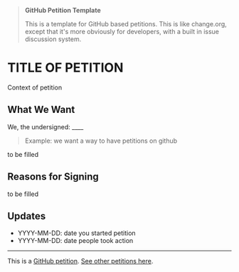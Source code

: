 > **GitHub Petition Template**
>
> This is a template for GitHub based petitions. This is like change.org, except that it's more obviously for developers, with a built in issue discussion system.

# TITLE OF PETITION

Context of petition

## What We Want

We, the undersigned: ____

> Example: we want a way to have petitions on github

<!--START_SECTION:signed-people-->
to be filled
<!--END_SECTION:signed-people-->

## Reasons for Signing

<!--START_SECTION:sign-reasons-->
to be filled
<!--END_SECTION:sign-reasons-->

## Updates

- YYYY-MM-DD: date you started petition
- YYYY-MM-DD: date people took action

---

This is a [GitHub petition](https://github.com/sw-yx/petition). [See other petitions here](https://github.com/sw-yx/petition).
